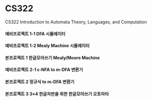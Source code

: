 # CS322
CS322 Introduction to Automata Theory, Languages, and Computation

#### 예비프로젝트 1-1 DFA 시뮬레이터
#### 예비프로젝트 1-2 Mealy Machine 시뮬레이터
#### 본프로젝트 1 한글모아쓰기 Mealy/Moore Machine
#### 예비프로젝트 2-1 ϵ-NFA to m-DFA 변환기
#### 본프로젝트 2 정규식 to m-DFA 변환기
#### 본프로젝트 3 3×4 한글자판을 위한 한글모아쓰기 오토마타
